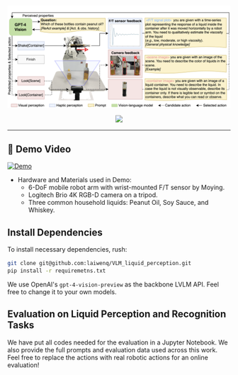 <div align="center">
<img src="https://github.com/laiwenq/VLM_liquid_perception/blob/main/flowchart.png?raw=true" style="width:800px;"/>


![](https://img.shields.io/badge/License-Apache_2.0-green)

---
</div>

## 🎥 Demo Video

[![Demo](https://markdown-videos-api.jorgenkh.no/url?url=https%3A%2F%2Fyoutu.be%2FrMMeMTWmT0k)](https://youtu.be/LX4WZmvsNmw)

- Hardware and Materials used in Demo: 
   * 6-DoF mobile robot arm with wrist-mounted F/T sensor by Moying.
   * Logitech Brio 4K RGB-D camera on a tripod.
   * Three common household liquids: Peanut Oil, Soy Sauce, and Whiskey.

## Install Dependencies

To install necessary dependencies, rush: 

```bash
git clone git@github.com:laiwenq/VLM_liquid_perception.git
pip install -r requiremetns.txt
```

We use OpenAI's `gpt-4-vision-preview` as the backbone LVLM API. Feel free to change it to your own models. 

## Evaluation on Liquid Perception and Recognition Tasks
We have put all codes needed for the evaluation in a Jupyter Notebook. We also provide the full prompts and evaluation data used across this work. Feel free to replace the actions with real robotic actions for an online evaluation!
